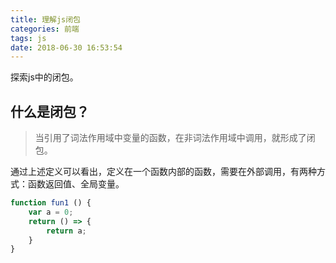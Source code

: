 ```yaml
---
title: 理解js闭包
categories: 前端
tags: js
date: 2018-06-30 16:53:54
---
```


探索js中的闭包。

<!-- more -->

## 什么是闭包？

> 当引用了词法作用域中变量的函数，在非词法作用域中调用，就形成了闭包。

通过上述定义可以看出，定义在一个函数内部的函数，需要在外部调用，有两种方式：函数返回值、全局变量。

```js
function fun1 () {
    var a = 0;
    return () => {
        return a;
    }
}
```